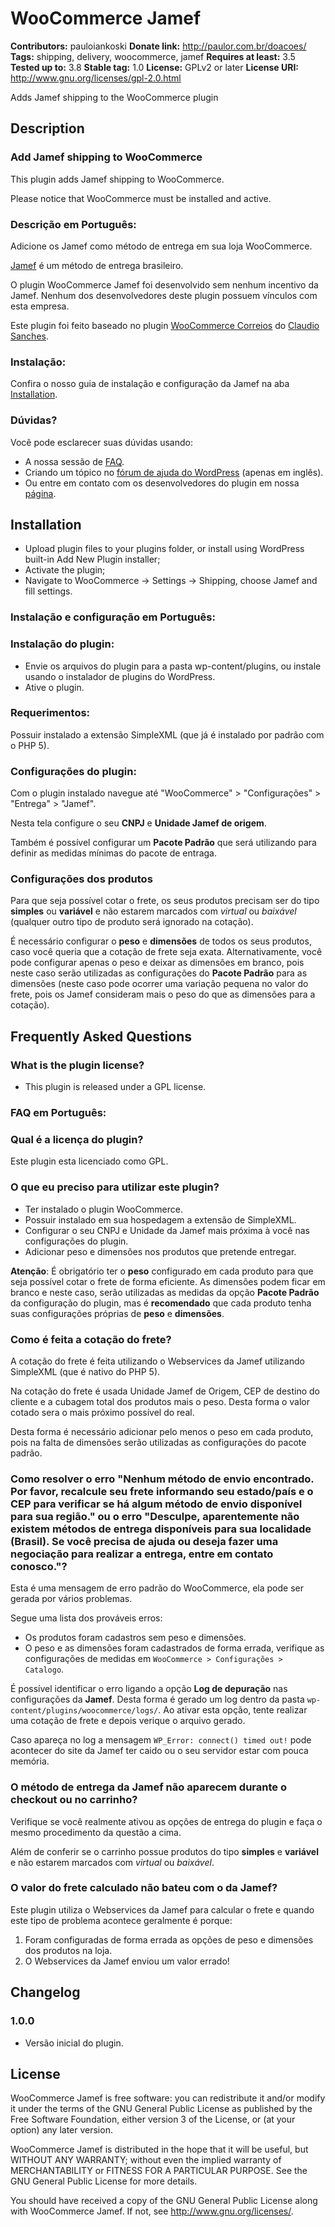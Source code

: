 # WooCommerce Jamef #
**Contributors:** pauloiankoski
**Donate link:** http://paulor.com.br/doacoes/
**Tags:** shipping, delivery, woocommerce, jamef
**Requires at least:** 3.5
**Tested up to:** 3.8
**Stable tag:** 1.0
**License:** GPLv2 or later
**License URI:** http://www.gnu.org/licenses/gpl-2.0.html

Adds Jamef shipping to the WooCommerce plugin

## Description ##

### Add Jamef shipping to WooCommerce ###

This plugin adds Jamef shipping to WooCommerce.

Please notice that WooCommerce must be installed and active.

### Descrição em Português: ###

Adicione os Jamef como método de entrega em sua loja WooCommerce.

[Jamef](http://www.jamef.com.br/) é um método de entrega brasileiro.

O plugin WooCommerce Jamef foi desenvolvido sem nenhum incentivo da Jamef. Nenhum dos desenvolvedores deste plugin possuem vínculos com esta empresa.

Este plugin foi feito baseado no plugin [WooCommerce Correios](http://plugins.wordpress.org/plugins/woocommerce-correios/) do [Claudio Sanches](http://profiles.wordpress.org/claudiosanches/).

### Instalação: ###

Confira o nosso guia de instalação e configuração da Jamef na aba [Installation](http://wordpress.org/plugins/woocommerce-jamef/installation/).

### Dúvidas? ###

Você pode esclarecer suas dúvidas usando:

* A nossa sessão de [FAQ](http://wordpress.org/plugins/woocommerce-jamef/faq/).
* Criando um tópico no [fórum de ajuda do WordPress](http://wordpress.org/support/plugin/woocommerce-jamef) (apenas em inglês).
* Ou entre em contato com os desenvolvedores do plugin em nossa [página](http://paulor.com.br/).

## Installation ##

* Upload plugin files to your plugins folder, or install using WordPress built-in Add New Plugin installer;
* Activate the plugin;
* Navigate to WooCommerce -> Settings -> Shipping, choose Jamef and fill settings.

### Instalação e configuração em Português: ###

### Instalação do plugin: ###

* Envie os arquivos do plugin para a pasta wp-content/plugins, ou instale usando o instalador de plugins do WordPress.
* Ative o plugin.

### Requerimentos: ###

Possuir instalado a extensão SimpleXML (que já é instalado por padrão com o PHP 5).

### Configurações do plugin: ###

Com o plugin instalado navegue até "WooCommerce" > "Configurações" > "Entrega" > "Jamef".

Nesta tela configure o seu **CNPJ** e **Unidade Jamef de origem**.

Também é possível configurar um **Pacote Padrão** que será utilizando para definir as medidas mínimas do pacote de entraga.

### Configurações dos produtos ###

Para que seja possível cotar o frete, os seus produtos precisam ser do tipo **simples** ou **variável** e não estarem marcados com *virtual* ou *baixável* (qualquer outro tipo de produto será ignorado na cotação).

É necessário configurar o **peso** e **dimensões** de todos os seus produtos, caso você queria que a cotação de frete seja exata.
Alternativamente, você pode configurar apenas o peso e deixar as dimensões em branco, pois neste caso serão utilizadas as configurações do **Pacote Padrão** para as dimensões (neste caso pode ocorrer uma variação pequena no valor do frete, pois os Jamef consideram mais o peso do que as dimensões para a cotação).

## Frequently Asked Questions ##

### What is the plugin license? ###

* This plugin is released under a GPL license.

### FAQ em Português: ###

### Qual é a licença do plugin? ###

Este plugin esta licenciado como GPL.

### O que eu preciso para utilizar este plugin? ###

* Ter instalado o plugin WooCommerce.
* Possuir instalado em sua hospedagem a extensão de SimpleXML.
* Configurar o seu CNPJ e Unidade da Jamef mais próxima à você nas configurações do plugin.
* Adicionar peso e dimensões nos produtos que pretende entregar.

**Atenção**: É obrigatório ter o **peso** configurado em cada produto para que seja possível cotar o frete de forma eficiente. As dimensões podem ficar em branco e neste caso, serão utilizadas as medidas da opção **Pacote Padrão** da configuração do plugin, mas é **recomendado** que cada produto tenha suas configurações próprias de **peso** e **dimensões**.

### Como é feita a cotação do frete? ###

A cotação do frete é feita utilizando o Webservices da Jamef utilizando SimpleXML (que é nativo do PHP 5).

Na cotação do frete é usada Unidade Jamef de Origem, CEP de destino do cliente e a cubagem total dos produtos mais o peso. Desta forma o valor cotado sera o mais próximo possível do real.

Desta forma é necessário adicionar pelo menos o peso em cada produto, pois na falta de dimensões serão utilizadas as configurações do pacote padrão.

### Como resolver o erro "Nenhum método de envio encontrado. Por favor, recalcule seu frete informando seu estado/país e o CEP para verificar se há algum método de envio disponível para sua região." ou o erro "Desculpe, aparentemente não existem métodos de entrega disponíveis para sua localidade (Brasil). Se você precisa de ajuda ou deseja fazer uma negociação para realizar a entrega, entre em contato conosco."? ###

Esta é uma mensagem de erro padrão do WooCommerce, ela pode ser gerada por vários problemas.

Segue uma lista dos prováveis erros:

* Os produtos foram cadastros sem peso e dimensões.
* O peso e as dimensões foram cadastrados de forma errada, verifique as configurações de medidas em `WooCommerce > Configurações > Catalogo`.

É possível identificar o erro ligando a opção **Log de depuração** nas configurações da **Jamef**. Desta forma é gerado um log dentro da pasta `wp-content/plugins/woocommerce/logs/`. Ao ativar esta opção, tente realizar uma cotação de frete e depois verique o arquivo gerado.

Caso apareça no log a mensagem `WP_Error: connect() timed out!` pode acontecer do site da Jamef ter caido ou o seu servidor estar com pouca memória.

### O método de entrega da Jamef não aparecem durante o checkout ou no carrinho? ###

Verifique se você realmente ativou as opções de entrega do plugin e faça o mesmo procedimento da questão a cima.

Além de conferir se o carrinho possue produtos do tipo **simples** e **variável** e não estarem marcados com *virtual* ou *baixável*.

### O valor do frete calculado não bateu com o da Jamef? ###

Este plugin utiliza o Webservices da Jamef para calcular o frete e quando este tipo de problema acontece geralmente é porque:

1. Foram configuradas de forma errada as opções de peso e dimensões dos produtos na loja.
2. O Webservices da Jamef enviou um valor errado!

## Changelog ##

### 1.0.0 ###

* Versão inicial do plugin.

## License ##

WooCommerce Jamef is free software: you can redistribute it and/or modify it under the terms of the GNU General Public License as published
by the Free Software Foundation, either version 3 of the License, or (at your option) any later version.

WooCommerce Jamef is distributed in the hope that it will be useful, but WITHOUT ANY WARRANTY; without even the implied warranty of
MERCHANTABILITY or FITNESS FOR A PARTICULAR PURPOSE. See the GNU General Public License for more details.

You should have received a copy of the GNU General Public License along with WooCommerce Jamef. If not, see <http://www.gnu.org/licenses/>.
